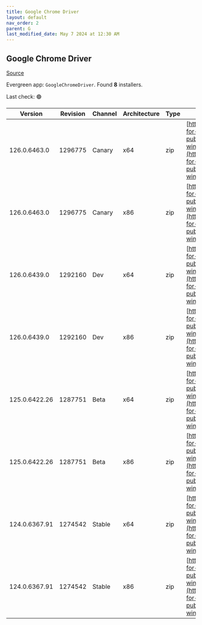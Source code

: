 ```yaml
---
title: Google Chrome Driver
layout: default
nav_order: 2
parent: G
last_modified_date: May 7 2024 at 12:30 AM
---
```


## Google Chrome Driver

[Source](https://googlechromelabs.github.io/chrome-for-testing/)

Evergreen app: `GoogleChromeDriver`. Found **8** installers.

Last check: 🟢

| Version       | Revision | Channel | Architecture | Type | URI                                                                                                                                                                                                        |
| ------------- | -------- | ------- | ------------ | ---- | ---------------------------------------------------------------------------------------------------------------------------------------------------------------------------------------------------------- |
| 126.0.6463.0  | 1296775  | Canary  | x64          | zip  | [https://storage.googleapis.com/chrome-for-testing-public/126.0.6463.0/win64/chromedriver-win64.zip](https://storage.googleapis.com/chrome-for-testing-public/126.0.6463.0/win64/chromedriver-win64.zip)   |
| 126.0.6463.0  | 1296775  | Canary  | x86          | zip  | [https://storage.googleapis.com/chrome-for-testing-public/126.0.6463.0/win32/chromedriver-win32.zip](https://storage.googleapis.com/chrome-for-testing-public/126.0.6463.0/win32/chromedriver-win32.zip)   |
| 126.0.6439.0  | 1292160  | Dev     | x64          | zip  | [https://storage.googleapis.com/chrome-for-testing-public/126.0.6439.0/win64/chromedriver-win64.zip](https://storage.googleapis.com/chrome-for-testing-public/126.0.6439.0/win64/chromedriver-win64.zip)   |
| 126.0.6439.0  | 1292160  | Dev     | x86          | zip  | [https://storage.googleapis.com/chrome-for-testing-public/126.0.6439.0/win32/chromedriver-win32.zip](https://storage.googleapis.com/chrome-for-testing-public/126.0.6439.0/win32/chromedriver-win32.zip)   |
| 125.0.6422.26 | 1287751  | Beta    | x64          | zip  | [https://storage.googleapis.com/chrome-for-testing-public/125.0.6422.26/win64/chromedriver-win64.zip](https://storage.googleapis.com/chrome-for-testing-public/125.0.6422.26/win64/chromedriver-win64.zip) |
| 125.0.6422.26 | 1287751  | Beta    | x86          | zip  | [https://storage.googleapis.com/chrome-for-testing-public/125.0.6422.26/win32/chromedriver-win32.zip](https://storage.googleapis.com/chrome-for-testing-public/125.0.6422.26/win32/chromedriver-win32.zip) |
| 124.0.6367.91 | 1274542  | Stable  | x64          | zip  | [https://storage.googleapis.com/chrome-for-testing-public/124.0.6367.91/win64/chromedriver-win64.zip](https://storage.googleapis.com/chrome-for-testing-public/124.0.6367.91/win64/chromedriver-win64.zip) |
| 124.0.6367.91 | 1274542  | Stable  | x86          | zip  | [https://storage.googleapis.com/chrome-for-testing-public/124.0.6367.91/win32/chromedriver-win32.zip](https://storage.googleapis.com/chrome-for-testing-public/124.0.6367.91/win32/chromedriver-win32.zip) |
